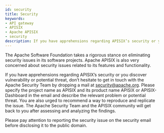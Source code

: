 ```yaml
---
id: security
title: Security
keywords:
- API gateway
- APISIX
- Apache APISIX
- security
description: If you have apprehensions regarding APISIX’s security or you discover vulnerability or potential threat, don’t hesitate to get in touch with the Apache Security Team by dropping a mail at security@apache.org.
---
```


The Apache Software Foundation takes a rigorous stance on eliminating security issues in its software projects. Apache APISIX is also very concerned about security issues related to its features and functionality.

If you have apprehensions regarding APISIX’s security or you discover vulnerability or potential threat, don’t hesitate to get in touch with the Apache Security Team by dropping a mail at security@apache.org. Please specify the project name as APISIX and its product name APISIX or APISIX-Dashboard in the email and describe the relevant problem or potential threat. You are also urged to recommend a way to reproduce and replicate the issue. The Apache Security Team and the APISIX community will get back to you after assessing and analyzing the findings.

Please pay attention to reporting the security issue on the security email before disclosing it to the public domain.
